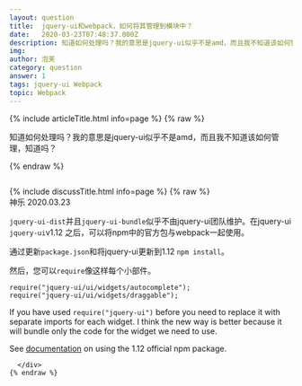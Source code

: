 ```yaml
---
layout: question
title:  jquery-ui和webpack，如何将其管理到模块中？
date:   2020-03-23T07:48:37.000Z
description: 知道如何处理吗？我的意思是jquery-ui似乎不是amd，而且我不知道该如何管理，知道吗？...
img: 
author: 泡芙
category: question
answer: 1
tags: jquery-ui Webpack
topic: Webpack
---
```

<div class="article-root">
  <div class="article">
    {% include articleTitle.html info=page %}
    {% raw %}
    <div class="article-content"><p><font style="vertical-align: inherit;"><font style="vertical-align: inherit;">知道如何处理吗？</font><font style="vertical-align: inherit;">我的意思是jquery-ui似乎不是amd，而且我不知道该如何管理，知道吗？</font></font></p></div>
    {% endraw %}
  </div>
  <p style="height: 0;width:0;overflow: hidden;"> 第2940篇《jquery-ui和webpack，如何将其管理到模块中？》来自Winter(https://github.com/aiyld/aiyld.github.io)的站点</p>
  <div class="discuss-wrapper">
    {% include discussTitle.html info=page %}
    {% raw %}
    <div class="discuss-item">
        <div class="discuss-parent">
          <div class="discuss-meta">
            <span class="discuss-user">神乐</span>
            <span class="discuss-time">2020.03.23</span>
          </div>
          <div class="discuss-comment"><p><code>jquery-ui-dist</code><font style="vertical-align: inherit;"><font style="vertical-align: inherit;">并且</font></font><code>jquery-ui-bundle</code><font style="vertical-align: inherit;"><font style="vertical-align: inherit;">似乎不由jquery-ui团队维护。</font><font style="vertical-align: inherit;">在jquery-ui </font></font><code>jquery-ui</code><font style="vertical-align: inherit;"><font style="vertical-align: inherit;">v1.12 </font><font style="vertical-align: inherit;">之后，可以将</font><font style="vertical-align: inherit;">npm中</font><font style="vertical-align: inherit;">的官方</font><font style="vertical-align: inherit;">包与webpack一起使用。</font></font></p>

<p><font style="vertical-align: inherit;"><font style="vertical-align: inherit;">通过更新</font></font><code>package.json</code><font style="vertical-align: inherit;"><font style="vertical-align: inherit;">和</font><font style="vertical-align: inherit;">将jquery-ui更新到1.12 </font></font><code>npm install</code><font style="vertical-align: inherit;"><font style="vertical-align: inherit;">。</font></font></p>

<p><font style="vertical-align: inherit;"><font style="vertical-align: inherit;">然后，您可以</font></font><code>require</code><font style="vertical-align: inherit;"><font style="vertical-align: inherit;">像这样每个小部件。</font></font></p>

<pre><code>require("jquery-ui/ui/widgets/autocomplete");<font></font>
require("jquery-ui/ui/widgets/draggable");<font></font>
</code></pre>

<p>If you have used <code>require("jquery-ui")</code> before you need to replace it with separate imports for each widget. I think the new way is better because it will bundle only the code for the widget we need to use.</p>

<p>See <a href="https://jqueryui.com/upgrade-guide/1.12/#official-package-on-npm" rel="noreferrer">documentation</a> on using the 1.12 official npm package.</p></div>
        </div>
        
      </div>
    {% endraw %}
  </div>
<div>
